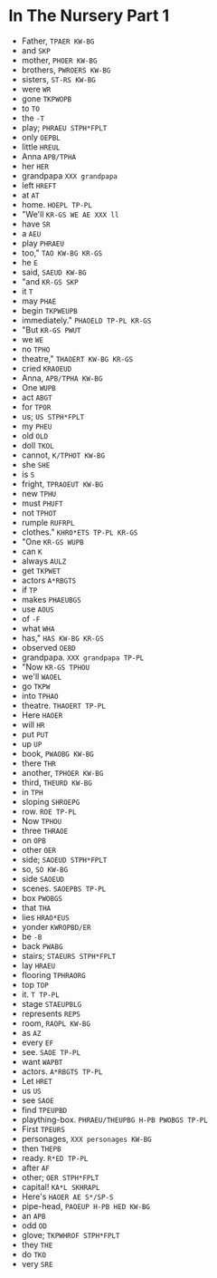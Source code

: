 # In The Nursery Part 1

* Father, `TPAER KW-BG`
* and `SKP`
* mother, `PHOER KW-BG`
* brothers, `PWROERS KW-BG`
* sisters, `ST-RS KW-BG`
* were `WR`
* gone `TKPWOPB`
* to `TO`
* the `-T`
* play; `PHRAEU STPH*FPLT`
* only `OEPBL`
* little `HREUL`
* Anna `APB/TPHA`
* her `HER`
* grandpapa `XXX grandpapa`
* left `HREFT`
* at `AT`
* home. `HOEPL TP-PL`
* "We'll `KR-GS WE AE XXX ll`
* have `SR`
* a `AEU`
* play `PHRAEU`
* too," `TAO KW-BG KR-GS`
* he `E`
* said, `SAEUD KW-BG`
* "and `KR-GS SKP`
* it `T`
* may `PHAE`
* begin `TKPWEUPB`
* immediately." `PHAOELD TP-PL KR-GS`
* "But `KR-GS PWUT`
* we `WE`
* no `TPHO`
* theatre," `THAOERT KW-BG KR-GS`
* cried `KRAOEUD`
* Anna, `APB/TPHA KW-BG`
* One `WUPB`
* act `ABGT`
* for `TPOR`
* us; `US STPH*FPLT`
* my `PHEU`
* old `OLD`
* doll `TKOL`
* cannot, `K/TPHOT KW-BG`
* she `SHE`
* is `S`
* fright, `TPRAOEUT KW-BG`
* new `TPHU`
* must `PHUFT`
* not `TPHOT`
* rumple `RUFRPL`
* clothes." `KHRO*ETS TP-PL KR-GS`
* "One `KR-GS WUPB`
* can `K`
* always `AULZ`
* get `TKPWET`
* actors `A*RBGTS`
* if `TP`
* makes `PHAEUBGS`
* use `AOUS`
* of `-F`
* what `WHA`
* has," `HAS KW-BG KR-GS`
* observed `OEBD`
* grandpapa. `XXX grandpapa TP-PL`
* "Now `KR-GS TPHOU`
* we'll `WAOEL`
* go `TKPW`
* into `TPHAO`
* theatre. `THAOERT TP-PL`
* Here `HAOER`
* will `HR`
* put `PUT`
* up `UP`
* book, `PWAOBG KW-BG`
* there `THR`
* another, `TPHOER KW-BG`
* third, `THEURD KW-BG`
* in `TPH`
* sloping `SHROEPG`
* row. `ROE TP-PL`
* Now `TPHOU`
* three `THRAOE`
* on `OPB`
* other `OER`
* side; `SAOEUD STPH*FPLT`
* so, `SO KW-BG`
* side `SAOEUD`
* scenes. `SAOEPBS TP-PL`
* box `PWOBGS`
* that `THA`
* lies `HRAO*EUS`
* yonder `KWROPBD/ER`
* be `-B`
* back `PWABG`
* stairs; `STAEURS STPH*FPLT`
* lay `HRAEU`
* flooring `TPHRAORG`
* top `TOP`
* it. `T TP-PL`
* stage `STAEUPBLG`
* represents `REPS`
* room, `RAOPL KW-BG`
* as `AZ`
* every `EF`
* see. `SAOE TP-PL`
* want `WAPBT`
* actors. `A*RBGTS TP-PL`
* Let `HRET`
* us `US`
* see `SAOE`
* find `TPEUPBD`
* plaything-box. `PHRAEU/THEUPBG H-PB PWOBGS TP-PL`
* First `TPEURS`
* personages, `XXX personages KW-BG`
* then `THEPB`
* ready. `R*ED TP-PL`
* after `AF`
* other; `OER STPH*FPLT`
* capital! `KA*L SKHRAPL`
* Here's `HAOER AE S*/SP-S`
* pipe-head, `PAOEUP H-PB HED KW-BG`
* an `APB`
* odd `OD`
* glove; `TKPWHROF STPH*FPLT`
* they `THE`
* do `TKO`
* very `SRE`

